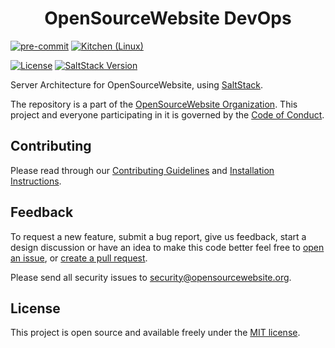 <h1 align="center">OpenSourceWebsite DevOps</h1>

[![pre-commit](https://img.shields.io/badge/pre--commit-enabled-brightgreen?logo=pre-commit&logoColor=white)](https://github.com/pre-commit/pre-commit)
[![Kitchen (Linux)](https://github.com/opensourcewebsite-org/osw-devops/actions/workflows/kitchen.yml/badge.svg)](https://github.com/opensourcewebsite-org/osw-devops/actions/workflows/kitchen.yml)

[![License](https://img.shields.io/badge/License-MIT-brightgreen.svg?style=flat-square)](LICENSE.md)
[![SaltStack Version](https://img.shields.io/badge/SaltStack-3005.1-blue.svg?style=flat-square)](https://saltproject.io)

Server Architecture for OpenSourceWebsite, using [SaltStack](https://saltproject.io).

The repository is a part of the [OpenSourceWebsite Organization](https://github.com/opensourcewebsite-org). This project and everyone participating in it is governed by the [Code of Conduct](CODE_OF_CONDUCT.md).

## Contributing

Please read through our [Contributing Guidelines](CONTRIBUTING.md) and [Installation Instructions](INSTALL.md).

## Feedback

To request a new feature, submit a bug report, give us feedback, start a design discussion or have an idea to make this code better feel free to [open an issue](https://github.com/opensourcewebsite-org/osw-devops/issues), or [create a pull request](https://github.com/opensourcewebsite-org/osw-devops/pulls).

Please send all security issues to [security@opensourcewebsite.org](mailto:security@opensourcewebsite.org).

## License

This project is open source and available freely under the [MIT license](LICENSE.md).
